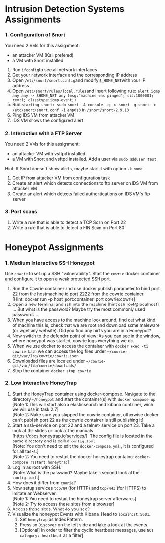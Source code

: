 # Intrusion Detection Systems Assignments
### 1. Configuration of Snort
You need 2 VMs for this assignment:
- an attacker VM (Kali prefered)
- a VM with Snort installed

1. Run `ifconfig`to see all network interfaces
2. Get your network interface and the corresponding IP address
3. Open `/etc/snort/snort.config`and modify `$_HOME_NET`with your IP address
4. Open `/etc/snort/rules/local.rules`and insert following rule: `alert icmp any any -> $HOME_NET any (msg:"machine was pinged"; sid:1000001; rev:1; classtype:icmp-event;)`
5. Run `starting snort: sudo snort -A console -q -u snort -g snort -c /etc/snort/snort.conf -i enp0s3` in `/snort/snort-2.9.13`
6. Ping IDS VM from attacker VM
7. IDS VM shows the configured alert

### 2. Interaction with a FTP Server
You need 2 VMs for this assignment:
- an attacker VM with vsftpd installed
- a VM with Snort and vsftpd installed. Add a user via `sudo adduser test`

Hint: If Snort doesn´t show alerts, maybe start it with option `-k none`

1. Get IP from attacker VM from configuration task
2. Create an alert which detects connections to ftp server on IDS VM  from attacker VM
3. Create an alert which detects failed authentications on IDS VM's ftp server

### 3. Port scans
1. Write a rule that is able to detect a TCP Scan on Port 22
2. Write a rule that is able to detect a FIN Scan on Port 80




# Honeypot Assignments

### 1. Medium Interactive SSH Honeypot

Use `cowrie`  to set up a SSH "vulnerability". Start the `cowrie`  docker container and configure it to open  a weak protected SSH port.

1. Run the Cowrie container and use docker publish parameter to bind port 22 from the hostmachine to port 2222 from the cowrie container <br> [Hint: docker run -p host_port:container_port cowrie:cowrie]
2. Open a new terminal and ssh into the machine [hint ssh root@localhost] ... But what is the password? Maybe try the most commonly used passwords ....
3. When you have access to the machine look around, find out what kind of machine this is, check that we are root and download some maleware (or wget any website). Did you find any hints you are in a Honeypot?
4. Now switch to the defender point of view: As you can see in the window,  where honeypot was started, cowrie logs everything we do.
5. When we use docker to access the container with `docker exec -ti cowrie bash` we can access the log files under `~/cowrie-git/var/log/cowrie/cowrie.json`
6. Downloaded files are located under `~/cowrie-git/var/lib/cowrie/downloads/`
7. Stop the container `docker stop cowrie`

### 2. Low Interactive HoneyTrap

1. Start the HoneyTrap container using docker-compose. Navigate to the directory `~/honeypot` and start the container(s) with `docker-compose up`  <br>[Note 1: This will start also a elasticsearch and kibana container, wich we will use in task 2.7]<br>[Note 2: Make sure you stopped the cowrie container, otherwise docker can't publish port 22 as the cowrie container is still publishing it]
2. Start a ssh-service on port 22 and a telnet- service on port 23. Take a look at the slides or look at the manuals [<https://docs.honeytrap.io/services/>]. The config file is located in the same directory and is  called `config.toml` <br>[Note: You don't need to edit the `docker-compose.yml` , it is configured for all tasks.]<br>[Note 2: You need to restart the docker honeytrap container `docker-compose restart honeytrap`]
3. Log in as root with SSH.<br>[Note: What is the password? Maybe take a second look at the `config.toml`.]
4. How does it differ from `cowrie`?
5. Now setup services `tcp/80` (for HTTP) and `tcp/443` (for HTTPS) to imitate an Webserver.<br>[Note 1: You need to restart the honeytrap server afterwards]<br>[Note 2: Try to access these sites from a browser]
6. Access these sites. What do you see?
7. Visualize the honeypot Events with Kibana. Head to `localhost:5601`.
   1. Set `honeytrap`  as Index Pattern.
   2. Press on `Discover` on the left side and take a look at the events.
   3. [Optional] In order to filter the cyclic heartbeat messages, use `NOT category: heartbeat` as a filter]
   
